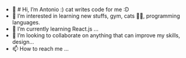 - 👋 # Hi, I’m Antonio :)  cat writes code for me :D
- 👀 I’m interested in learning new stuffs, gym, cats 🐱‍👤, programming languages.
- 🌱 I’m currently learning React.js ...
- 💞️ I’m looking to collaborate on anything that can improve my skills, design...
- 📫 How to reach me ...

<!---
codingCat-dev/codingCat-dev is a ✨ special ✨ repository because its `README.md` (this file) appears on your GitHub profile.
You can click the Preview link to take a look at your changes.
--->
